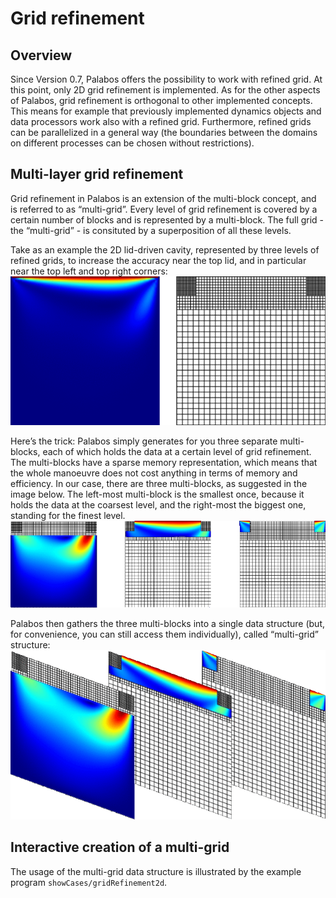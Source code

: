 # Grid refinement<div id="GridRefinement"></div>
## Overview
Since Version 0.7, Palabos offers the possibility to work with refined grid. At this point, only 2D grid refinement is implemented. As for the other aspects of Palabos, grid refinement is orthogonal to other implemented concepts. This means for example that previously implemented dynamics objects and data processors work also with a refined grid. Furthermore, refined grids can be parallelized in a general way (the boundaries between the domains on different processes can be chosen without restrictions).

## Multi-layer grid refinement
Grid refinement in Palabos is an extension of the multi-block concept, and is referred to as “multi-grid”. Every level of grid refinement is covered by a certain number of blocks and is represented by a multi-block. The full grid - the “multi-grid” - is consituted by a superposition of all these levels.

Take as an example the 2D lid-driven cavity, represented by three levels of refined grids, to increase the accuracy near the top lid, and in particular near the top left and top right corners:
![refinedLayer1](figures/GridRefinement/refinedLayer1.gif)

Here’s the trick: Palabos simply generates for you three separate multi-blocks, each of which holds the data at a certain level of grid refinement. The multi-blocks have a sparse memory representation, which means that the whole manoeuvre does not cost anything in terms of memory and efficiency. In our case, there are three multi-blocks, as suggested in the image below. The left-most multi-block is the smallest once, because it holds the data at the coarsest level, and the right-most the biggest one, standing for the finest level.
![refinedLayer2](figures/GridRefinement/refinedLayer2.gif)

Palabos then gathers the three multi-blocks into a single data structure (but, for convenience, you can still access them individually), called “multi-grid” structure:
![refinedLayer3](figures/GridRefinement/refinedLayer3.gif)

## Interactive creation of a multi-grid
The usage of the multi-grid data structure is illustrated by the example program `showCases/gridRefinement2d`.
